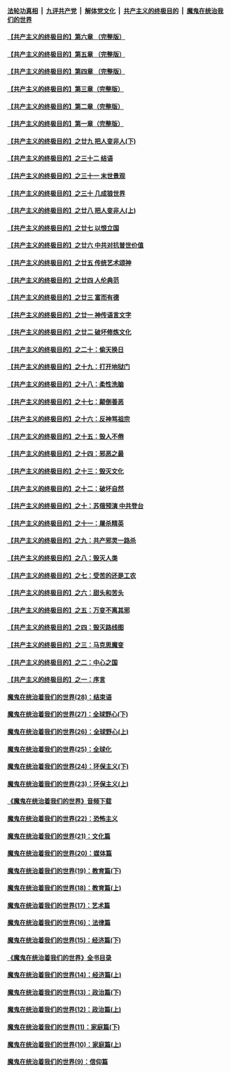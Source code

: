 ####  [法轮功真相](../../../../basic/blob/master/README.md?t=07100302) &nbsp;|&nbsp; [九评共产党](../../../../9ping.md/blob/master/README.md?t=07100302) &nbsp;|&nbsp; [解体党文化](../../../../jtdwh.md/blob/master/README.md?t=07100302)  &nbsp;|&nbsp; [共产主义的终极目的](../../../../gczydzjmd.md/blob/master/README.md?t=07100302) &nbsp;|&nbsp; [魔鬼在统治我们的世界](../../../../mgztzwmdsj.md/blob/master/README.md?t=07100302) 

#### [【共产主义的终极目的】第六章 （完整版）](../pages/nsc422/n11428913.md?t=07100302) 

#### [【共产主义的终极目的】第五章 （完整版）](../pages/nsc422/n11428912.md?t=07100302) 

#### [【共产主义的终极目的】第四章 （完整版）](../pages/nsc422/n11428907.md?t=07100302) 

#### [【共产主义的终极目的】第三章（完整版）](../pages/nsc422/n11428848.md?t=07100302) 

#### [【共产主义的终极目的】第二章（完整版）](../pages/nsc422/n11428831.md?t=07100302) 

#### [【共产主义的终极目的】第一章（完整版）](../pages/nsc422/n11417651.md?t=07100302) 

#### [【共产主义的终极目的】之廿九 把人变非人(下)](../pages/nsc422/n11344140.md?t=07100302) 

#### [【共产主义的终极目的】之三十二 结语](../pages/nsc422/n11360535.md?t=07100302) 

#### [【共产主义的终极目的】之三十一 末世景观](../pages/nsc422/n11351129.md?t=07100302) 

#### [【共产主义的终极目的】之三十 几成狼世界](../pages/nsc422/n11348280.md?t=07100302) 

#### [【共产主义的终极目的】之廿八 把人变非人(上)](../pages/nsc422/n11340492.md?t=07100302) 

#### [【共产主义的终极目的】之廿七 以恨立国](../pages/nsc422/n11336944.md?t=07100302) 

#### [【共产主义的终极目的】之廿六 中共对抗普世价值](../pages/nsc422/n11324785.md?t=07100302) 

#### [【共产主义的终极目的】之廿五 传统艺术颂神](../pages/nsc422/n11296396.md?t=07100302) 

#### [【共产主义的终极目的】之廿四 人伦典范](../pages/nsc422/n11296397.md?t=07100302) 

#### [【共产主义的终极目的】之廿三 富而有德](../pages/nsc422/n11283598.md?t=07100302) 

#### [【共产主义的终极目的】之廿一 神传语言文字](../pages/nsc422/n11263265.md?t=07100302) 

#### [【共产主义的终极目的】之廿二 破坏修炼文化](../pages/nsc422/n11245728.md?t=07100302) 

#### [【共产主义的终极目的】之二十：偷天换日](../pages/nsc422/n11238846.md?t=07100302) 

#### [【共产主义的终极目的】之十九：打开地狱门](../pages/nsc422/n11206376.md?t=07100302) 

#### [【共产主义的终极目的】之十八：柔性洗脑](../pages/nsc422/n11199994.md?t=07100302) 

#### [【共产主义的终极目的】之十七：颠倒善恶](../pages/nsc422/n11179782.md?t=07100302) 

#### [【共产主义的终极目的】之十六：反神骂祖宗](../pages/nsc422/n11166798.md?t=07100302) 

#### [【共产主义的终极目的】之十五：毁人不倦](../pages/nsc422/n11166792.md?t=07100302) 

#### [【共产主义的终极目的】之十四：邪恶之最](../pages/nsc422/n11150249.md?t=07100302) 

#### [【共产主义的终极目的】之十三：毁灭文化](../pages/nsc422/n11135227.md?t=07100302) 

#### [【共产主义的终极目的】之十二：破坏自然](../pages/nsc422/n11135214.md?t=07100302) 

#### [【共产主义的终极目的】之十：苏俄预演 中共登台](../pages/nsc422/n11118424.md?t=07100302) 

#### [【共产主义的终极目的】之十一：屠杀精英](../pages/nsc422/n11118442.md?t=07100302) 

#### [【共产主义的终极目的】之九：共产邪灵一路杀](../pages/nsc422/n11114139.md?t=07100302) 

#### [【共产主义的终极目的】之八：毁灭人类](../pages/nsc422/n11108503.md?t=07100302) 

#### [【共产主义的终极目的】之七：受苦的还是工农](../pages/nsc422/n11101809.md?t=07100302) 

#### [【共产主义的终极目的】之六：甜头和苦头](../pages/nsc422/n11096971.md?t=07100302) 

#### [【共产主义的终极目的】之五：万变不离其邪](../pages/nsc422/n11091285.md?t=07100302) 

#### [【共产主义的终极目的】之四：毁灭路线图](../pages/nsc422/n11086284.md?t=07100302) 

#### [【共产主义的终极目的】之三：马克思魔变](../pages/nsc422/n11061941.md?t=07100302) 

#### [【共产主义的终极目的】之二：中心之国](../pages/nsc422/n11047728.md?t=07100302) 

#### [【共产主义的终极目的】之一：序言](../pages/nsc422/n11086077.md?t=07100302) 

#### [魔鬼在统治着我们的世界(28)：结束语](../pages/nsc422/n10936246.md?t=07100302) 

#### [魔鬼在统治着我们的世界(27)：全球野心(下)](../pages/nsc422/n10928319.md?t=07100302) 

#### [魔鬼在统治着我们的世界(26)：全球野心(上)](../pages/nsc422/n10900318.md?t=07100302) 

#### [魔鬼在统治着我们的世界(25)：全球化](../pages/nsc422/n10788205.md?t=07100302) 

#### [魔鬼在统治着我们的世界(24)：环保主义(下)](../pages/nsc422/n10695307.md?t=07100302) 

#### [魔鬼在统治着我们的世界(23)：环保主义(上)](../pages/nsc422/n10688613.md?t=07100302) 

#### [《魔鬼在统治着我们的世界》音频下载](../pages/nsc422/n10635553.md?t=07100302) 

#### [魔鬼在统治着我们的世界(22)：恐怖主义](../pages/nsc422/n10614727.md?t=07100302) 

#### [魔鬼在统治着我们的世界(21)：文化篇](../pages/nsc422/n10597706.md?t=07100302) 

#### [魔鬼在统治着我们的世界(20)：媒体篇](../pages/nsc422/n10586579.md?t=07100302) 

#### [魔鬼在统治着我们的世界(19)：教育篇(下)](../pages/nsc422/n10564808.md?t=07100302) 

#### [魔鬼在统治着我们的世界(18)：教育篇(上)](../pages/nsc422/n10526970.md?t=07100302) 

#### [魔鬼在统治着我们的世界(17)：艺术篇](../pages/nsc422/n10499093.md?t=07100302) 

#### [魔鬼在统治着我们的世界(16)：法律篇](../pages/nsc422/n10485969.md?t=07100302) 

#### [魔鬼在统治着我们的世界(15)：经济篇(下)](../pages/nsc422/n10469975.md?t=07100302) 

#### [《魔鬼在统治着我们的世界》全书目录](../pages/nsc422/n10464261.md?t=07100302) 

#### [魔鬼在统治着我们的世界(14)：经济篇(上)](../pages/nsc422/n10457370.md?t=07100302) 

#### [魔鬼在统治着我们的世界(13)：政治篇(下)](../pages/nsc422/n10448270.md?t=07100302) 

#### [魔鬼在统治着我们的世界(12)：政治篇(上)](../pages/nsc422/n10444576.md?t=07100302) 

#### [魔鬼在统治着我们的世界(11)：家庭篇(下)](../pages/nsc422/n10440961.md?t=07100302) 

#### [魔鬼在统治着我们的世界(10)：家庭篇(上)](../pages/nsc422/n10435448.md?t=07100302) 

#### [魔鬼在统治着我们的世界(9)：信仰篇](../pages/nsc422/n10432159.md?t=07100302) 

